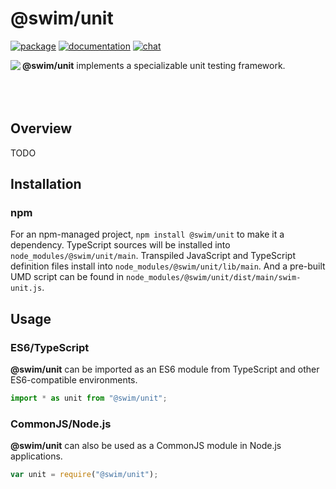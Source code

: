 # @swim/unit

[![package](https://img.shields.io/npm/v/@swim/unit.svg)](https://www.npmjs.com/package/@swim/unit)
[![documentation](https://img.shields.io/badge/doc-TypeDoc-blue.svg)](http://docs.swim.ai/js/latest/modules/_swim_unit.html)
[![chat](https://img.shields.io/badge/chat-Gitter-green.svg)](https://gitter.im/swimos/community)

<a href="https://developer.swim.ai"><img src="https://cdn.swim.ai/images/marlin-blue.svg" align="left"></a>

**@swim/unit** implements a specializable unit testing framework.<br><br><br><br>

## Overview

TODO

## Installation

### npm

For an npm-managed project, `npm install @swim/unit` to make it a dependency.
TypeScript sources will be installed into `node_modules/@swim/unit/main`.
Transpiled JavaScript and TypeScript definition files install into
`node_modules/@swim/unit/lib/main`.  And a pre-built UMD script can
be found in `node_modules/@swim/unit/dist/main/swim-unit.js`.

## Usage

### ES6/TypeScript

**@swim/unit** can be imported as an ES6 module from TypeScript and other
ES6-compatible environments.

```typescript
import * as unit from "@swim/unit";
```

### CommonJS/Node.js

**@swim/unit** can also be used as a CommonJS module in Node.js applications.

```javascript
var unit = require("@swim/unit");
```

